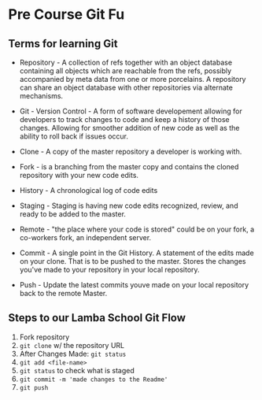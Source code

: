 # Pre Course Git Fu

## Terms for learning Git

 * Repository -  A collection of refs together with an object database containing all objects which are reachable from the refs, possibly accompanied by meta data from one or more porcelains. A repository can share an object database with other repositories via alternate mechanisms.
 * Git - Version Control - A form of software developement allowing for developers to track changes to code and keep a history of those changes. Allowing for smoother addition of new code as well as the ability to roll back if issues occur.
 * Clone - A copy of the master repository a developer is working with.
 
 * Fork - is a branching from the master copy and contains the cloned repository with your new code edits.
 * History - A chronological log of code edits
 * Staging - Staging is having new code edits recognized, review, and ready to be added to the master.
 * Remote - "the place where your code is stored" could be on your fork, a co-workers fork, an independent server.
 * Commit - A single point in the Git History. A statement of the edits made on your clone. That is to be pushed to the master. Stores the changes you've made to your repository in your local repository.
 * Push - Update the latest commits youve made on your local repository back to the remote Master.

## Steps to our Lamba School Git Flow
1. Fork repository
2. `git clone` w/ the repository URL 
3. After Changes Made: `git status`
4. `git add <file-name>` 
5. `git status` to check what is staged
6. `git commit -m 'made changes to the Readme'`
7. `git push`